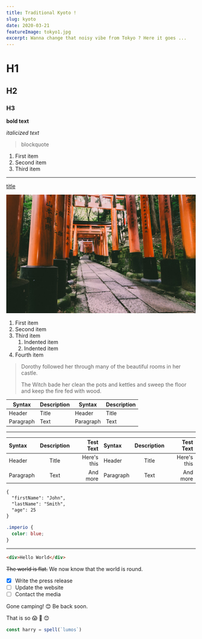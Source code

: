 ```yaml
---
title: Traditional Kyoto !
slug: kyoto
date: 2020-03-21
featureImage: tokyo1.jpg
excerpt: Wanna change that noisy vibe from Tokyo ? Here it goes ...
---
```


# H1
## H2
### H3

**bold text**

*italicized text*

> blockquote

1. First item
2. Second item
3. Third item

---------------------------------------

[title](https://www.example.com)

![alt text](tokyo1.jpg)

1. First item
2. Second item
3. Third item
    1. Indented item
    2. Indented item
4. Fourth item 

> Dorothy followed her through many of the beautiful rooms in her castle.
>
> The Witch bade her clean the pots and kettles and sweep the floor and keep the fire fed with wood.

| Syntax      | Description  | Syntax      | Description |
| ----------- | -----------  | ----------- | ----------- |
| Header      | Title        | Header      | Title       |
| Paragraph   | Text         | Paragraph   | Text        |

---------------------------------------



| Syntax      | Description | Test Text      | Syntax      | Description | Test Text     |
| :---        |    :----:   |          ---:  | :---        |    :----:   |          ---: |
| Header      | Title       | Here's this    | Header      | Title       | Here's this   |
| Paragraph   | Text        | And more       | Paragraph   | Text        | And more      |

```
{
  "firstName": "John",
  "lastName": "Smith",
  "age": 25
}
```

```css
.imperio {
  color: blue;
}
```

--------------------------------

```html
<div>Hello World</div>
```



~~The world is flat.~~ We now know that the world is round.

- [x] Write the press release
- [ ] Update the website
- [ ] Contact the media

Gone camping! 😊 Be back soon.

That is so 😱 🍣 :blush:

```js
const harry = spell(`lumos`)
```